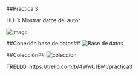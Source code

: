 ##Practica 3

HU-1: Mostrar datos del autor

![image](https://user-images.githubusercontent.com/124682758/234118844-edfcbc64-c439-4e55-9fa4-e8328cffdc97.png)

##Conexión base de datos##
![Base de datos](https://user-images.githubusercontent.com/124682758/234118967-dd6c982f-c207-4f90-b5aa-a0f1700ebf0c.png)

##Colección##
![coleccion](https://user-images.githubusercontent.com/124682758/234119003-f5d428e5-3cd7-4321-97b0-51362b2a043a.png)

TRELLO: https://trello.com/b/4WwUIBMl/practica3
